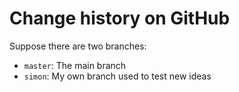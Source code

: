 # Change history on GitHub #

Suppose there are two branches:

* `master`: The main branch
* `simon`: My own branch used to test new ideas

